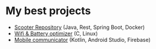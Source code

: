 # My best projects
- [Scooter Repository](https://github.com/mikimik01/Scooter-booking) (Java, Rest, Spring Boot, Docker)
- [Wifi & Battery optimizer](https://github.com/mikimik01/wifi-optimizer) (C, Linux)
- [Mobile communicator](https://github.com/mikimik01/Firecom) (Kotlin, Android Studio, Firebase)
